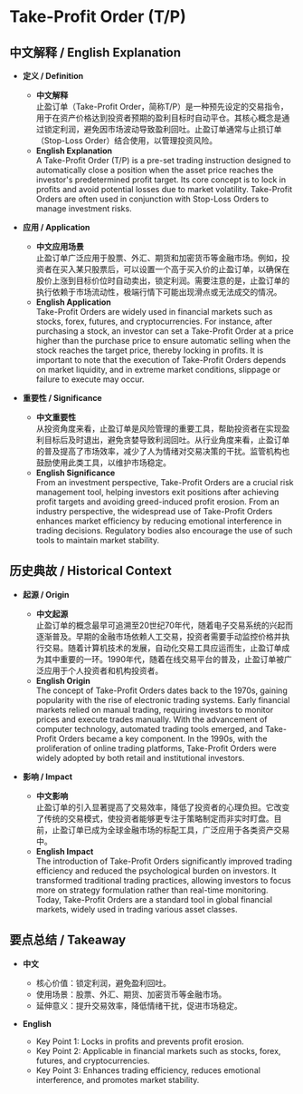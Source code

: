 # Take-Profit Order (T/P)

## 中文解释 / English Explanation

* **定义 / Definition**  
  - **中文解释**  
    止盈订单（Take-Profit Order，简称T/P）是一种预先设定的交易指令，用于在资产价格达到投资者预期的盈利目标时自动平仓。其核心概念是通过锁定利润，避免因市场波动导致盈利回吐。止盈订单通常与止损订单（Stop-Loss Order）结合使用，以管理投资风险。  
  - **English Explanation**  
    A Take-Profit Order (T/P) is a pre-set trading instruction designed to automatically close a position when the asset price reaches the investor's predetermined profit target. Its core concept is to lock in profits and avoid potential losses due to market volatility. Take-Profit Orders are often used in conjunction with Stop-Loss Orders to manage investment risks.

* **应用 / Application**  
  - **中文应用场景**  
    止盈订单广泛应用于股票、外汇、期货和加密货币等金融市场。例如，投资者在买入某只股票后，可以设置一个高于买入价的止盈订单，以确保在股价上涨到目标价位时自动卖出，锁定利润。需要注意的是，止盈订单的执行依赖于市场流动性，极端行情下可能出现滑点或无法成交的情况。  
  - **English Application**  
    Take-Profit Orders are widely used in financial markets such as stocks, forex, futures, and cryptocurrencies. For instance, after purchasing a stock, an investor can set a Take-Profit Order at a price higher than the purchase price to ensure automatic selling when the stock reaches the target price, thereby locking in profits. It is important to note that the execution of Take-Profit Orders depends on market liquidity, and in extreme market conditions, slippage or failure to execute may occur.

* **重要性 / Significance**  
  - **中文重要性**  
    从投资角度来看，止盈订单是风险管理的重要工具，帮助投资者在实现盈利目标后及时退出，避免贪婪导致利润回吐。从行业角度来看，止盈订单的普及提高了市场效率，减少了人为情绪对交易决策的干扰。监管机构也鼓励使用此类工具，以维护市场稳定。  
  - **English Significance**  
    From an investment perspective, Take-Profit Orders are a crucial risk management tool, helping investors exit positions after achieving profit targets and avoiding greed-induced profit erosion. From an industry perspective, the widespread use of Take-Profit Orders enhances market efficiency by reducing emotional interference in trading decisions. Regulatory bodies also encourage the use of such tools to maintain market stability.

## 历史典故 / Historical Context

* **起源 / Origin**  
  - **中文起源**  
    止盈订单的概念最早可追溯至20世纪70年代，随着电子交易系统的兴起而逐渐普及。早期的金融市场依赖人工交易，投资者需要手动监控价格并执行交易。随着计算机技术的发展，自动化交易工具应运而生，止盈订单成为其中重要的一环。1990年代，随着在线交易平台的普及，止盈订单被广泛应用于个人投资者和机构投资者。  
  - **English Origin**  
    The concept of Take-Profit Orders dates back to the 1970s, gaining popularity with the rise of electronic trading systems. Early financial markets relied on manual trading, requiring investors to monitor prices and execute trades manually. With the advancement of computer technology, automated trading tools emerged, and Take-Profit Orders became a key component. In the 1990s, with the proliferation of online trading platforms, Take-Profit Orders were widely adopted by both retail and institutional investors.

* **影响 / Impact**  
  - **中文影响**  
    止盈订单的引入显著提高了交易效率，降低了投资者的心理负担。它改变了传统的交易模式，使投资者能够更专注于策略制定而非实时盯盘。目前，止盈订单已成为全球金融市场的标配工具，广泛应用于各类资产交易中。  
  - **English Impact**  
    The introduction of Take-Profit Orders significantly improved trading efficiency and reduced the psychological burden on investors. It transformed traditional trading practices, allowing investors to focus more on strategy formulation rather than real-time monitoring. Today, Take-Profit Orders are a standard tool in global financial markets, widely used in trading various asset classes.

## 要点总结 / Takeaway

* **中文**  
  - 核心价值：锁定利润，避免盈利回吐。  
  - 使用场景：股票、外汇、期货、加密货币等金融市场。  
  - 延伸意义：提升交易效率，降低情绪干扰，促进市场稳定。  

* **English**  
  - Key Point 1: Locks in profits and prevents profit erosion.  
  - Key Point 2: Applicable in financial markets such as stocks, forex, futures, and cryptocurrencies.  
  - Key Point 3: Enhances trading efficiency, reduces emotional interference, and promotes market stability.